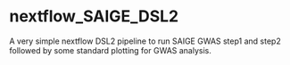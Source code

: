 # nextflow_SAIGE_DSL2
A very simple nextflow DSL2 pipeline to run SAIGE GWAS step1 and step2 followed by some standard plotting for GWAS analysis.
